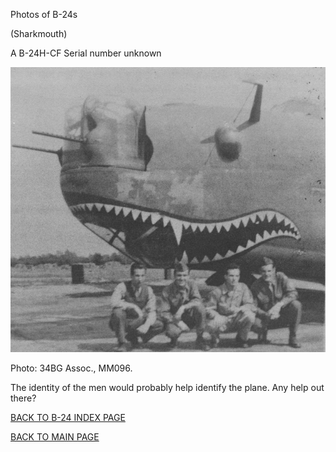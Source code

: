 
Photos of B-24s






 




(Sharkmouth)  

A B-24H-CF Serial number unknown  
  

![](Shark.jpg)  

Photo: 34BG Assoc., MM096.  

The identity of the men would probably help identify the plane. Any help out there?  
  

[BACK TO B-24 INDEX PAGE](000b24s.md)  

[BACK TO MAIN PAGE](index.html)


